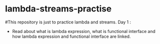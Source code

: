 # lambda-streams-practise
#This repository is just to practice lambda and streams.
Day 1 : 
 - Read about what is lambda expression, what is functional interface and how lambda expression and functional interface are linked.